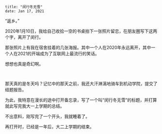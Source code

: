 ```
title: "闵行冬无雪"
date: Jan 17, 2021
```

“返乡。”

2020年1月10日，我给自己收拾一空的书桌拍下一张照片留恋，在朋友圈写下这两个字，离开了闵行。

那张照片上有我在宿舍挂着的几张海报。其中一个人在2020年永远离开，其中一个人在2021的开端成为了互联网上最流行的笑话。

想想也真是奇幻啊。

<center>
  <img src="../imgs/backhome.JPG" alt="backhome" style="height: 300px;margin-left:20pt;"/>
</center>



那天真的是冬天吗？记忆中的那天之前，我还大汗淋漓地骑车到机动学院，提交了结题报告。

为此，我特意在漫长的途中打开备忘录，写了一个叫“闵行冬无雪”的标题，并打算就此写完我大一上学期的总结。



不出意料，刚写完了一个开头，我就睡着了。

再打开时，已经是一年后，大二上学期的结束。







